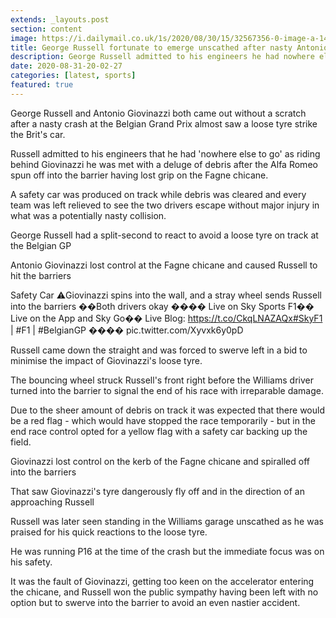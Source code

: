 ```yaml
---
extends: _layouts.post
section: content
image: https://i.dailymail.co.uk/1s/2020/08/30/15/32567356-0-image-a-14_1598796066124.jpg 
title: George Russell fortunate to emerge unscathed after nasty Antonio Giovinazzi crash at Spa 
description: George Russell admitted to his engineers he had nowhere else to go as riding behind Antonio Giovinazzi he was met with a deluge of debris after the Alfa Romeo spun off on the Fagne chicane. 
date: 2020-08-31-20-02-27 
categories: [latest, sports] 
featured: true 
--- 
```

George Russell and Antonio Giovinazzi both came out without a scratch after a nasty crash at the Belgian Grand Prix almost saw a loose tyre strike the Brit's car.  

Russell admitted to his engineers that he had 'nowhere else to go' as riding behind Giovinazzi he was met with a deluge of debris after the Alfa Romeo spun off into the barrier having lost grip on the Fagne chicane. 

A safety car was produced on track while debris was cleared and every team was left relieved to see the two drivers escape without major injury in what was a potentially nasty collision.  

George Russell had a split-second to react to avoid a loose tyre on track at the Belgian GP

Antonio Giovinazzi lost control at the Fagne chicane and caused Russell to hit the barriers

Safety Car ⚠️Giovinazzi spins into the wall, and a stray wheel sends Russell into the barriers ��Both drivers okay ���� Live on Sky Sports F1�� Live on the App and Sky Go�� Live Blog: https://t.co/CkqLNAZAQx#SkyF1 | #F1 | #BelgianGP ���� pic.twitter.com/Xyvxk6y0pD

Russell came down the straight and was forced to swerve left in a bid to minimise the impact of Giovinazzi's loose tyre. 

The bouncing wheel struck Russell's front right before the Williams driver turned into the barrier to signal the end of his race with irreparable damage.

Due to the sheer amount of debris on track it was expected that there would be a red flag - which would have stopped the race temporarily - but in the end race control opted for a yellow flag with a safety car backing up the field. 

Giovinazzi lost control on the kerb of the Fagne chicane and spiralled off into the barriers

That saw Giovinazzi's tyre dangerously fly off and in the direction of an approaching Russell 

Russell was later seen standing in the Williams garage unscathed as he was praised for his quick reactions to the loose tyre. 

He was running P16 at the time of the crash but the immediate focus was on his safety.  

It was the fault of Giovinazzi, getting too keen on the accelerator entering the chicane, and Russell won the public sympathy having been left with no option but to swerve into the barrier to avoid an even nastier accident.   

